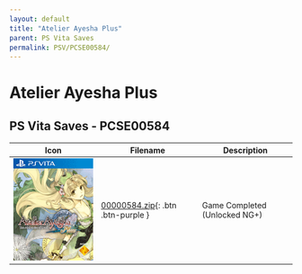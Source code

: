 ```yaml
---
layout: default
title: "Atelier Ayesha Plus"
parent: PS Vita Saves
permalink: PSV/PCSE00584/
---
```

# Atelier Ayesha Plus

## PS Vita Saves - PCSE00584

| Icon | Filename | Description |
|------|----------|-------------|
| ![Atelier Ayesha Plus](icon0.png) | [00000584.zip](00000584.zip){: .btn .btn-purple } | Game Completed (Unlocked NG+) |
